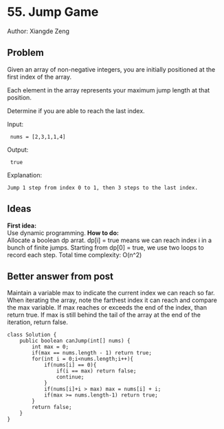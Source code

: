# 55. Jump Game

Author: Xiangde Zeng

## Problem
Given an array of non-negative integers, you are initially positioned at the first index of the array.

Each element in the array represents your maximum jump length at that position.

Determine if you are able to reach the last index.

Input:
```
 nums = [2,3,1,1,4]
```
Output:
```
 true
```

Explanation:
```
Jump 1 step from index 0 to 1, then 3 steps to the last index.
```

## Ideas

**First idea:**  
Use dynamic programming.
**How to do:**  
Allocate a boolean dp arrat. dp[i] = true means we can reach index i in a bunch of finite jumps. Starting from dp[0] = true, we use two loops to record each step. Total time complexity: O(n^2)

## Better answer from post

Maintain a variable max to indicate the current index we can reach so far. When iterating the array, note the farthest index it can reach and compare the max variable. If max reaches or exceeds the end of the index, than return true. If max is still behind the tail of the array at the end of the iteration, return false.

```
class Solution {
    public boolean canJump(int[] nums) {
        int max = 0;
        if(max == nums.length - 1) return true;
        for(int i = 0;i<nums.length;i++){
            if(nums[i] == 0){
                if(i == max) return false;
                continue;
            }
            if(nums[i]+i > max) max = nums[i] + i;
            if(max >= nums.length-1) return true;
        }
        return false;
    }
}
```

